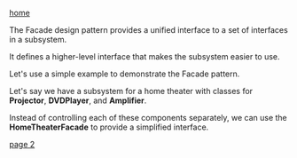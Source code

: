 [home](./page01.md)

The Facade design pattern provides a unified interface to a set of interfaces in a subsystem. 

It defines a higher-level interface that makes the subsystem easier to use.

Let's use a simple example to demonstrate the Facade pattern. 

Let's say we have a subsystem for a home theater with classes for **Projector**, **DVDPlayer**, and **Amplifier**. 

Instead of controlling each of these components separately, we can use the **HomeTheaterFacade** to provide a simplified interface.

[page 2](./page02.md)
